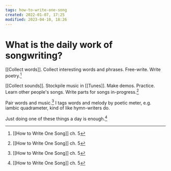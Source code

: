 ```yaml
---
tags: how-to-write-one-song 
created: 2022-01-07, 17:25
modified: 2023-04-10, 18:26
---
```


# What is the daily work of songwriting?
[[Collect words]]. Collect interesting words and phrases. Free-write. Write poetry.[^1]

[[Collect sounds]]. Stockpile music in [[Tunes]]. Make demos. Practice. Learn other people's songs. Write parts for songs in-progress.[^1]

Pair words and music.[^1] I tags words and melody by poetic meter, e.g. iambic quadrameter, kind of like hymn-writers do.

Just doing one of these things a day is enough.[^1]

[^1]: [[How to Write One Song]] ch. 5